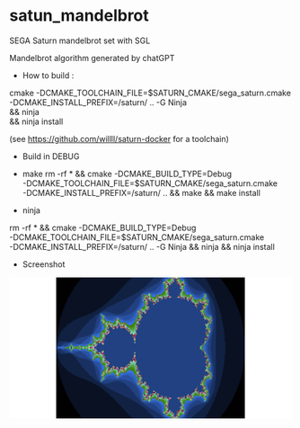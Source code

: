 # satun_mandelbrot
SEGA Saturn mandelbrot set with SGL

Mandelbrot algorithm generated by chatGPT

- How to build :

cmake -DCMAKE_TOOLCHAIN_FILE=$SATURN_CMAKE/sega_saturn.cmake \
      -DCMAKE_INSTALL_PREFIX=/saturn/ .. -G Ninja \
      && ninja \
      && ninja install

(see https://github.com/willll/saturn-docker for a toolchain)

- Build in DEBUG

* make
rm -rf * && cmake -DCMAKE_BUILD_TYPE=Debug \
      -DCMAKE_TOOLCHAIN_FILE=$SATURN_CMAKE/sega_saturn.cmake \
      -DCMAKE_INSTALL_PREFIX=/saturn/ .. && make && make install

* ninja

rm -rf * && cmake -DCMAKE_BUILD_TYPE=Debug \
      -DCMAKE_TOOLCHAIN_FILE=$SATURN_CMAKE/sega_saturn.cmake \
      -DCMAKE_INSTALL_PREFIX=/saturn/ .. -G Ninja && ninja && ninja install

- Screenshot

![Alt text](pics/mandelbrot_28_01_2024-10_21_33.png?raw=true "Kronos v2.6.1")
